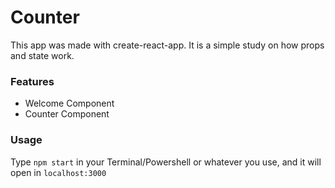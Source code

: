 # Counter

This app was made with create-react-app. It is a simple study on how props and state work.

### Features

- Welcome Component
- Counter Component

### Usage

Type `npm start` in your Terminal/Powershell or whatever you use, and it will open in `localhost:3000`
